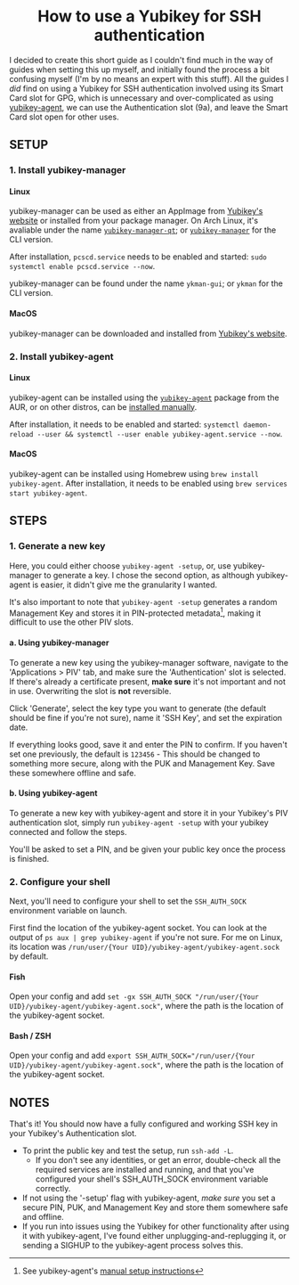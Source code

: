 <div align=center>
  <h1>How to use a Yubikey for SSH authentication</h1>
</div>

I decided to create this short guide as I couldn't find much in the way of guides when setting this up myself, and initially found the process a bit confusing myself (I'm by no means an expert with this stuff).
All the guides I *did* find on using a Yubikey for SSH authentication involved using its Smart Card slot for GPG, which is unnecessary and over-complicated as using [yubikey-agent](https://github.com/FiloSottile/yubikey-agent), we can use the Authentication slot (9a), and leave the Smart Card slot open for other uses.

## SETUP

### 1. Install yubikey-manager

#### Linux
yubikey-manager can be used as either an AppImage from [Yubikey's website](https://www.yubico.com/support/download/yubikey-manager/) or installed from your package manager. On Arch Linux, it's avaliable under the name [`yubikey-manager-qt`](https://archlinux.org/packages/community/x86_64/yubikey-manager-qt/); or [`yubikey-manager`](https://archlinux.org/packages/community/x86_64/yubikey-manager/) for the CLI version.

After installation, `pcscd.service` needs to be enabled and started: `sudo systemctl enable pcscd.service --now`. 

yubikey-manager can be found under the name `ykman-gui`;  or `ykman` for the CLI version.

#### MacOS

yubikey-manager can be downloaded and installed from [Yubikey's website](https://www.yubico.com/support/download/yubikey-manager/).

### 2. Install yubikey-agent

#### Linux
yubikey-agent can be installed using the [`yubikey-agent`](https://aur.archlinux.org/packages/yubikey-agent/) package from the AUR, or on other distros, can be [installed manually](https://github.com/FiloSottile/yubikey-agent/blob/main/systemd.md).

After installation, it needs to be enabled and started: `systemctl daemon-reload --user && systemctl --user enable yubikey-agent.service --now`.

#### MacOS
yubikey-agent can be installed using Homebrew using `brew install yubikey-agent`. After installation, it needs to be enabled using `brew services start yubikey-agent`.

## STEPS

### 1. Generate a new key
Here, you could either choose `yubikey-agent -setup`, or, use yubikey-manager to generate a key. I chose the second option, as although yubikey-agent is easier, it didn't give me the granularity I wanted. 

It's also important to note that `yubikey-agent -setup` generates a random Management Key and stores it in PIN-protected metadata[^1], making it difficult to use the other PIV slots.

#### a. Using yubikey-manager
To generate a new key using the yubikey-manager software, navigate to the 'Applications > PIV' tab, and make sure the 'Authentication' slot is selected. If there's already a certificate present, **make sure** it's not important and not in use. Overwriting the slot is **not** reversible.

Click 'Generate', select the key type you want to generate (the default should be fine if you're not sure), name it 'SSH Key', and set the expiration date.

If everything looks good, save it and enter the PIN to confirm. If you haven't set one previously, the default is `123456` - This should be changed to something more secure, along with the PUK and Management Key. Save these somewhere offline and safe.

#### b. Using yubikey-agent
To generate a new key with yubikey-agent and store it in your Yubikey's PIV authentication slot, simply run `yubikey-agent -setup` with your yubikey connected and follow the steps.

You'll be asked to set a PIN, and be given your public key once the process is finished.

### 2. Configure your shell
Next, you'll need to configure your shell to set the `SSH_AUTH_SOCK` environment variable on launch.

First find the location of the yubikey-agent socket. You can look at the output of `ps aux | grep yubikey-agent` if you're not sure. For me on Linux, its location was `/run/user/{Your UID}/yubikey-agent/yubikey-agent.sock` by default.

#### Fish
Open your config and add  `set -gx SSH_AUTH_SOCK "/run/user/{Your UID}/yubikey-agent/yubikey-agent.sock"`, where the path is the location of the yubikey-agent socket.

#### Bash / ZSH
Open your config and add `export SSH_AUTH_SOCK="/run/user/{Your UID}/yubikey-agent/yubikey-agent.sock"`, where the path is the location of the yubikey-agent socket.

## NOTES

That's it! You should now have a fully configured and working SSH key in your Yubikey's Authentication slot. 

- To print the public key and test the setup, run `ssh-add -L`. 
	- If you don't see any identities, or get an error, double-check all the required services are installed and running, and that you've configured your shell's SSH_AUTH_SOCK environment variable correctly.
- If not using the '-setup' flag with yubikey-agent, *make sure* you set a secure PIN, PUK, and Management Key and store them somewhere safe and offline.
- If you run into issues using the Yubikey for other functionality after using it with yubikey-agent, I've found either unplugging-and-replugging it, or sending a SIGHUP to the yubikey-agent process solves this. 

[^1]: See yubikey-agent's [manual setup instructions](https://github.com/FiloSottile/yubikey-agent#manual-setup-and-technical-details)
